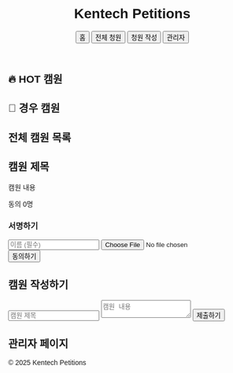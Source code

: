<!DOCTYPE html>
<html lang="ko">
<head>
  <meta charset="UTF-8">
  <meta name="viewport" content="width=device-width, initial-scale=1.0">
  <title>Kentech Petitions</title>
  <script src="https://cdn.tailwindcss.com"></script>
  <script src="https://cdn.jsdelivr.net/npm/@supabase/supabase-js"></script>
  <style>body { font-family: 'Noto Sans KR', sans-serif; }</style>
</head>
<body class="bg-gray-100 text-gray-900">

<!-- 상단 네비게이션 -->
<header class="bg-blue-700 text-white p-4 flex justify-between items-center">
  <h1 class="text-2xl font-bold">Kentech Petitions</h1>
  <nav class="space-x-4">
    <button onclick="showPage('main')">홈</button>
    <button onclick="showPage('list')">전체 청원</button>
    <button onclick="showPage('write')">청원 작성</button>
    <button onclick="showPage('admin')">관리자</button>
  </nav>
</header>

<!-- 메인 페이지 -->
<main id="page-main" class="container mx-auto p-6">
  <h2 class="text-4xl font-bold mb-6">🔥 HOT 캠원</h2>
  <div id="hot-petitions" class="grid grid-cols-1 md:grid-cols-2 lg:grid-cols-3 gap-6 mb-10"></div>

  <h2 class="text-3xl font-bold mb-4">📜 경우 캠원</h2>
  <ul id="recent-petitions" class="divide-y divide-gray-300"></ul>
</main>

<!-- 전체 청원 목록 -->
<section id="page-list" class="hidden container mx-auto p-6">
  <h2 class="text-3xl font-bold mb-6">전체 캠원 목록</h2>
  <ul id="all-petitions" class="divide-y divide-gray-300"></ul>
</section>

<!-- 청원 상세 페이지 -->
<section id="page-detail" class="hidden container mx-auto p-6">
  <h2 id="detail-title" class="text-3xl font-bold mb-4">캠원 제목</h2>
  <p id="detail-description" class="text-gray-700 mb-6">캠원 내용</p>
  <p id="detail-support" class="text-green-600 font-semibold mb-6">동의 0명</p>

  <div class="bg-gray-50 p-4 rounded mb-6">
    <h3 class="text-xl font-semibold mb-4">서명하기</h3>
    <input id="support-name" type="text" class="w-full border p-2 mb-2 rounded" placeholder="이름 (필수)">
    <input id="support-file" type="file" class="w-full mb-2">
    <button onclick="submitSupport()" class="bg-green-600 text-white px-4 py-2 rounded">동의하기</button>
  </div>
</section>

<!-- 청원 작성 페이지 -->
<section id="page-write" class="hidden container mx-auto p-6">
  <h2 class="text-3xl font-bold mb-6">캠원 작성하기</h2>
  <input id="petition-title" type="text" class="w-full border p-2 mb-4 rounded" placeholder="캠원 제목">
  <textarea id="petition-content" class="w-full border p-2 mb-4 rounded" placeholder="캠원 내용"></textarea>
  <button onclick="submitPetition()" class="bg-blue-700 text-white px-6 py-2 rounded">제출하기</button>
</section>

<!-- 관리자 페이지 -->
<section id="page-admin" class="hidden container mx-auto p-6">
  <h2 class="text-3xl font-bold mb-6">관리자 페이지</h2>
  <ul id="unapproved-petitions" class="divide-y divide-gray-300"></ul>
</section>

<script>
const supabaseUrl = 'https://ybbpzwvigqgleywnwkij.supabase.co';
const supabaseKey = 'YOUR_SUPABASE_PUBLIC_KEY';
const supabase = supabase.createClient(supabaseUrl, supabaseKey);

let currentPetition = null;

function showPage(page) {
  const pages = ['main', 'list', 'detail', 'write', 'admin'];
  pages.forEach(id => {
    const el = document.getElementById(`page-${id}`);
    if (el) el.classList.add('hidden');
  });
  const showEl = document.getElementById(`page-${page}`);
  if (showEl) showEl.classList.remove('hidden');
}

async function submitPetition() {
  const title = document.getElementById('petition-title').value;
  const content = document.getElementById('petition-content').value;
  if (!title || !content) return alert('모든 항목을 입력해주세요.');

  const { error } = await supabase.from('petitions').insert([
    { title, description: content, support_count: 0, approved: false }
  ]);

  if (error) return alert('청원 등록 실패: ' + error.message);
  alert('청원이 등록되었습니다. 관리자의 승인을 기다립니다.');
  showPage('main');
  loadRecentPetitions();
  loadAllPetitions();
  loadHotPetitions();
}

async function loadRecentPetitions() {
  const { data } = await supabase.from('petitions')
    .select('*')
    .eq('approved', true)
    .order('created_at', { ascending: false })
    .limit(10);

  const list = document.getElementById('recent-petitions');
  list.innerHTML = '';
  data?.forEach(p => {
    const li = document.createElement('li');
    li.className = 'py-2 flex justify-between cursor-pointer hover:text-blue-600';
    li.innerHTML = `<span>${p.title}</span><span class="text-gray-500">${new Date(p.created_at).toLocaleDateString()}</span>`;
    li.onclick = () => openDetail(p);
    list.appendChild(li);
  });
}

async function loadAllPetitions() {
  const { data } = await supabase.from('petitions')
    .select('*')
    .eq('approved', true)
    .order('created_at', { ascending: false });

  const list = document.getElementById('all-petitions');
  list.innerHTML = '';
  data?.forEach(p => {
    const li = document.createElement('li');
    li.className = 'py-4 flex justify-between cursor-pointer hover:text-blue-600';
    li.innerHTML = `<span>${p.title}</span><span>동의 ${p.support_count}명</span>`;
    li.onclick = () => openDetail(p);
    list.appendChild(li);
  });
}

async function loadHotPetitions() {
  const { data } = await supabase.from('petitions')
    .select('*')
    .eq('approved', true)
    .order('support_count', { ascending: false })
    .limit(3);

  const container = document.getElementById('hot-petitions');
  container.innerHTML = '';
  data?.forEach(p => {
    const div = document.createElement('div');
    div.className = 'bg-white p-4 rounded shadow cursor-pointer hover:bg-blue-50';
    div.innerHTML = `<h3 class="text-xl font-bold mb-2">${p.title}</h3><p class="text-gray-600">동의 ${p.support_count}명</p>`;
    div.onclick = () => openDetail(p);
    container.appendChild(div);
  });
}

function openDetail(petition) {
  currentPetition = petition;
  document.getElementById('detail-title').textContent = petition.title;
  document.getElementById('detail-description').textContent = petition.description;
  document.getElementById('detail-support').textContent = `동의 ${petition.support_count}명`;
  showPage('detail');
}

async function submitSupport() {
  const name = document.getElementById('support-name').value;
  const file = document.getElementById('support-file').files[0];
  if (!name || !file) return alert('이름과 서명 파일을 모두 제출해주세요.');

  const filename = `${Date.now()}_${encodeURIComponent(file.name)}`;
  const { error: uploadError } = await supabase.storage.from('signatures').upload(filename, file);
  if (uploadError) return alert('파일 업로드 실패: ' + uploadError.message);

  const fileUrl = `${supabaseUrl}/storage/v1/object/public/signatures/${filename}`;
  const { error } = await supabase.from('supports').insert([
    { petition_id: currentPetition.id, name, file_url: fileUrl }
  ]);
  if (error) return alert('서명 실패: ' + error.message);

  await supabase
    .from('petitions')
    .update({ support_count: currentPetition.support_count + 1 })
    .eq('id', currentPetition.id);

  alert('서명 완료!');
  showPage('main');
  loadRecentPetitions();
  loadAllPetitions();
  loadHotPetitions();
}

async function loadUnapprovedPetitions() {
  const { data } = await supabase.from('petitions')
    .select('*')
    .eq('approved', false)
    .order('created_at', { ascending: false });

  const list = document.getElementById('unapproved-petitions');
  list.innerHTML = '';
  data?.forEach(p => {
    const li = document.createElement('li');
    li.className = 'py-4 flex justify-between items-center';
    li.innerHTML = `<span>${p.title}</span><button class="bg-green-600 text-white px-4 py-1 rounded" onclick="approvePetition(${p.id})">승인</button>`;
    list.appendChild(li);
  });
}

async function approvePetition(id) {
  const { error } = await supabase.from('petitions').update({ approved: true }).eq('id', id);
  if (error) return alert('승인 실패: ' + error.message);
  alert('승인 완료!');
  loadUnapprovedPetitions();
}

window.onload = () => {
  loadRecentPetitions();
  loadAllPetitions();
  loadHotPetitions();
  loadUnapprovedPetitions();
};
</script>

<footer class="bg-gray-800 text-white text-center p-4 mt-12">© 2025 Kentech Petitions</footer>
</body>
</html>
